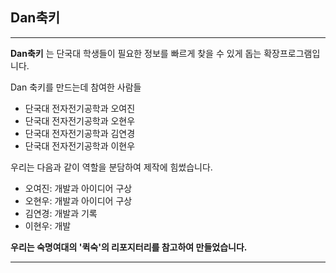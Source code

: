 ## Dan축키

---

**Dan축키** 는 단국대 학생들이 필요한 정보를 빠르게 찾을 수 있게 돕는 확장프로그램입니다.
<tr>

 Dan 축키를 만드는데 참여한 사람들
- 단국대 전자전기공학과 오여진 
- 단국대 전자전기공학과 오현우
- 단국대 전자전기공학과 김연경 
- 단국대 전자전기공학과 이현우

우리는 다음과 같이 역할을 분담하여 제작에 힘썼습니다.

- 오여진: 개발과 아이디어 구상 
- 오현우: 개발과 아이디어 구상 
- 김연경: 개발과 기록 
- 이현우: 개발

**우리는 숙명여대의 '퀵숙'의 리포지터리를 참고하여 만들었습니다.**

---
